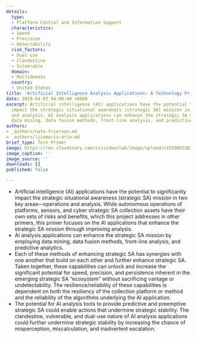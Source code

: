 ```yaml
---
details:
  type:
  - Platform Control and Information Support
  characteristics:
  - Speed
  - Precision
  - Detectability
  risk_factors:
  - Dual-use
  - Clandestine
  - Vulnerable
  domain:
  - Multidomain
  country:
  - United States
title: 'Artificial Intelligence Analysis Applications: A Technology Primer'
date: 2019-04-03 04:00:00 +0000
excerpt: Artificial intelligence (AI) applications have the potential to significantly
  impact the strategic situational awareness (strategic SA) mission in two key areas—operations
  and analysis. AI analysis applications can enhance the strategic SA mission by employing
  data mining, data fusion methods, front-line analysis, and predictive analytics.
authors:
- _authors/nate-frierson.md
- _authors/lizamaria-aria.md
brief_type: Tech Primer
image: https://res.cloudinary.com/csisideaslab/image/upload/v1559065307/on-the-radar/AIAnalysisPrimer%20Formatted.pdf
image_caption: ''
image_source: ''
downloads: []
published: false

---
```

* Artificial intelligence (AI) applications have the potential to significantly impact the strategic situational awareness (strategic SA) mission in two key areas—operations and analysis. While autonomous operations of platforms, sensors, and cyber strategic SA collection assets have their own sets of risks and benefits, which this project addresses in other primers, this primer focuses on the AI applications that enhance the strategic SA mission through improving analysis.
* AI analysis applications can enhance the strategic SA mission by employing data mining, data fusion methods, front-line analysis, and predictive analytics.
* Each of these methods of enhancing strategic SA has synergies with one another that build on each other and further enhance strategic SA. Taken together, these capabilities can unlock and increase the significant potential for speed, precision, and persistence inherent in the emerging strategic SA “ecosystem” without sacrificing vantage or undetectability. The resilience/reliability of these capabilities is dependent on both the resiliency of the collection platform or method and the reliability of the algorithms underlying the AI application.
* The potential for AI analysis tools to provide predictive and preemptive strategic SA could enable actions that undermine strategic stability. The clandestine, vulnerable, and dual-use nature of AI analysis applications could further undermine strategic stability by increasing the chance of misperception, miscalculation, and inadvertent escalation.